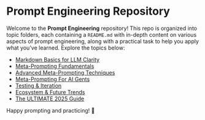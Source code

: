 # Prompt Engineering Repository

Welcome to the **Prompt Engineering** repository! This repo is organized into topic folders, each containing a `README.md` with in-depth content on various aspects of prompt engineering, along with a practical task to help you apply what you've learned. Explore the topics below:

- [Markdown Basics for LLM Clarity](./01-Markdown-Basics/README.md)
- [Meta-Prompting Fundamentals](./02-Meta-Prompting-Fundamentals/README.md)
- [Advanced Meta-Prompting Techniques](./03-Advanced-Meta-Prompting-Techniques/README.md)
- [Meta-Prompting For AI Gents](./04-Metaprompting-For-AI-Agents/README.md)
- [Testing & Iteration](./05-Testing-Iteration/README.md)
- [Ecosystem & Future Trends](./06-Ecosystem-Future-Trends/README.md)
- [The ULTIMATE 2025 Guide](./07-Ultimate-2025-Guide/README.md)

Happy prompting and practicing! 🚀
